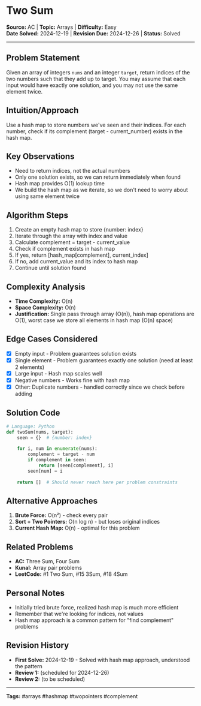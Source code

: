 # Two Sum

**Source:** AC | **Topic:** Arrays | **Difficulty:** Easy  
**Date Solved:** 2024-12-19 | **Revision Due:** 2024-12-26 | **Status:** Solved

---

## Problem Statement
Given an array of integers `nums` and an integer `target`, return indices of the two numbers such that they add up to target. You may assume that each input would have exactly one solution, and you may not use the same element twice.

## Intuition/Approach
Use a hash map to store numbers we've seen and their indices. For each number, check if its complement (target - current_number) exists in the hash map.

## Key Observations
- Need to return indices, not the actual numbers
- Only one solution exists, so we can return immediately when found
- Hash map provides O(1) lookup time
- We build the hash map as we iterate, so we don't need to worry about using same element twice

## Algorithm Steps
1. Create an empty hash map to store {number: index}
2. Iterate through the array with index and value
3. Calculate complement = target - current_value
4. Check if complement exists in hash map
5. If yes, return [hash_map[complement], current_index]
6. If no, add current_value and its index to hash map
7. Continue until solution found

## Complexity Analysis
- **Time Complexity:** O(n)
- **Space Complexity:** O(n)
- **Justification:** Single pass through array (O(n)), hash map operations are O(1), worst case we store all elements in hash map (O(n) space)

## Edge Cases Considered
- [x] Empty input - Problem guarantees solution exists
- [x] Single element - Problem guarantees exactly one solution (need at least 2 elements)
- [x] Large input - Hash map scales well
- [x] Negative numbers - Works fine with hash map
- [x] Other: Duplicate numbers - handled correctly since we check before adding

## Solution Code

```python
# Language: Python
def twoSum(nums, target):
    seen = {}  # {number: index}
    
    for i, num in enumerate(nums):
        complement = target - num
        if complement in seen:
            return [seen[complement], i]
        seen[num] = i
    
    return []  # Should never reach here per problem constraints
```

## Alternative Approaches
1. **Brute Force:** O(n²) - check every pair
2. **Sort + Two Pointers:** O(n log n) - but loses original indices
3. **Current Hash Map:** O(n) - optimal for this problem

## Related Problems
- **AC:** Three Sum, Four Sum
- **Kunal:** Array pair problems
- **LeetCode:** #1 Two Sum, #15 3Sum, #18 4Sum

## Personal Notes
- Initially tried brute force, realized hash map is much more efficient
- Remember that we're looking for indices, not values
- Hash map approach is a common pattern for "find complement" problems

## Revision History
- **First Solve:** 2024-12-19 - Solved with hash map approach, understood the pattern
- **Review 1:** (scheduled for 2024-12-26)
- **Review 2:** (to be scheduled)

---
**Tags:** #arrays #hashmap #twopointers #complement 